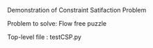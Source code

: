 Demonstration of Constraint Satifaction Problem 

Problem to solve: Flow free puzzle

Top-level file : testCSP.py

